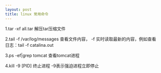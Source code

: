 ```yaml
---
layout: post
title: linux 常用命令
---
```


1.tar -xf all.tar 解压tar压缩文件

2.tail -f /var/log/messages  查看文件内容， -f 实时读取最新的内容，例如查看日志：tail -f catalina.out

3.ps -ef|grep tomcat  查看tomcat进程

4.kill -9 [PID]  终止进程  -9表示强迫进程立即停止
